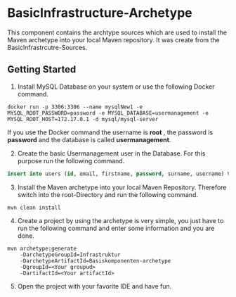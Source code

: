 <h1>BasicInfrastructure-Archetype</h1>

This component contains the archtype sources which are used to install the Maven archetype into your local Maven repository. It was create from the BasicInfrastrcutre-Sources.

<h2>Getting Started</h2>

1. Install MySQL Database on your system or use the following Docker command.

```
docker run -p 3306:3306 --name mysqlNew1 -e MYSQL_ROOT_PASSWORD=password -e MYSQL_DATABASE=usermanagement -e MYSQL_ROOT_HOST=172.17.0.1 -d mysql/mysql-server
```

If you use the Docker command the username is __root__ , the password is __password__ and the database is called __usermanagement__.

2. Create the basic Usermanagement user in the Database. For this purpose run the following command.

```sql
insert into users (id, email, firstname, password, surname, username) VALUES (1, 'admin@demo.de', 'Philip', 'password', 'Alkestis', 'admin');
```

3. Install the Maven archetype into your local Maven Repository. Therefore switch into the root-Directory and run the following command.

```
mvn clean install
```

4. Create a project by using the archetype is very simple, you just have to run the following command and enter some information and you are done.

```
mvn archetype:generate 
    -DarchetypeGroupId=Infrastruktur
    -DarchetypeArtifactId=Basiskomponenten-archetype 
    -DgroupId=<Your groupud> 
    -DartifactId=<Your artifactId>
```

5. Open the project with your favorite IDE and have fun.
